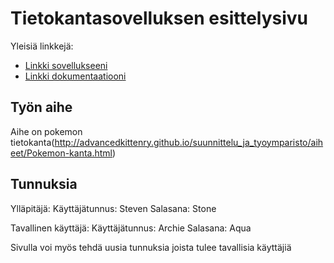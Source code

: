 ﻿# Tietokantasovelluksen esittelysivu

Yleisiä linkkejä:

* [Linkki sovellukseeni](http://xlex.users.cs.helsinki.fi/tsoha1)
* [Linkki dokumentaatiooni](https://github.com/Denopia/Tsoha-Bootstrap/blob/master/doc/dokumentaatio.pdf?raw=true)

## Työn aihe

Aihe on pokemon tietokanta(http://advancedkittenry.github.io/suunnittelu_ja_tyoymparisto/aiheet/Pokemon-kanta.html)


## Tunnuksia 

Ylläpitäjä: 
	Käyttäjätunnus: Steven
	Salasana: Stone

Tavallinen käyttäjä: 
	Käyttäjätunnus: Archie
	Salasana: Aqua

Sivulla voi myös tehdä uusia tunnuksia joista tulee tavallisia käyttäjiä



